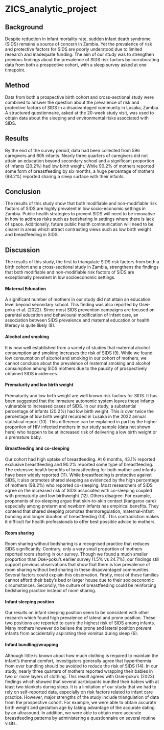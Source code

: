 # ZICS_analytic_project

## Background 
Despite reduction in infant mortality rate, sudden infant death syndrome (SIDS) remains a source of concern in Zambia. Yet the prevalence of risk and protective factors for SIDS are poorly understood due to limited research and inadequate funding. The aim of our study was to strengthen previous findings about the prevalence of SIDS risk factors by corroborating data from both a prospective cohort, with a sleep survey asked at one timepoint.

## Method
Data from both a prospective birth cohort and cross-sectional study were combined to answer the question about the prevalence of risk and protective factors of SIDS in a disadvantaged community in Lusaka, Zambia. A structured questionnaire, asked at the 20-week study visit, was used to obtain data about the sleeping and environmental risks associated with SIDS. 

## Results
By the end of the survey period, data had been collected from 596 caregivers and 605 infants. Nearly three quarters of caregivers did not attain an education beyond secondary school and a significant proportion of infants (20.2%) had low birth weight. While 90.2% of mothers reported some form of breastfeeding by six months, a huge percentage of mothers (98.2%) reported sharing a sleep surface with their infants.

## Conclusion
The results of this study show that both modifiable and non-modifiable risk factors of SIDS are highly prevalent in low socio-economic settings in Zambia. Public health strategies to prevent SIDS will need to be innovative in how to address risks such as bedsharing in settings where there is lack of space. Additionally, future public health communication will need to be clearer in areas which attract contrasting views such as low birth weight and breastfeeding in SIDS.

## Discussion
The results of this study, the first to triangulate SIDS risk factors from both a birth cohort and a cross-sectional study in Zambia, strengthens the findings that both modifiable and non-modifiable risk factors of SIDS are exceptionally prevalent in low socioeconomic settings.

#### Maternal Education
A significant number of mothers in our study did not attain an education level beyond secondary school. This finding was also reported by Osei-poku et al. (2022). Since most SIDS prevention campaigns are focused on parental education and behavioural modification of infant care, an association between SIDS prevalence and maternal education or health literacy is quite likely (8).

#### Alcohol and smoking
It is now well established from a variety of studies that maternal alcohol consumption and smoking increases the risk of SIDS (9). While we found low consumption of alcohol and smoking in our cohort of mothers, we cannot conclude about the prevalence of maternal smoking and alcohol consumption among SIDS mothers due to the paucity of prospectively obtained SIDS incidences. 

#### Prematurity and low birth weight
Prematurity and low birth weight are well known risk factors for SIDS. It has been suggested that the immature autonomic system leaves these infants vulnerable to increased cases of SIDS. In our study, a substantial percentage of infants (20.2%) had low birth weight. This is over twice the percentage of low birth weight recorded in Lusaka in the 2022 annual statistical report (10).  This difference can be explained in part by the higher proportion of HIV infected mothers in our study sample (data not shown here) who happen to be at increased risk of delivering a low birth weight or a premature baby.

#### Breastfeeding and co-sleeping
Our cohort had high uptake of breastfeeding. At 6 months, 43.1% reported exclusive breastfeeding and 90.2% reported some type of breastfeeding. The extensive health benefits of breastfeeding for both mother and infants have been widely reported (11). While breastfeeding is protective against SIDS, it also promotes shared sleeping as evidenced by the high percentage of mothers (98.2%) who reported co-sleeping. Most researchers of SIDS agree on the increased risk of SIDS associated with co-sleeping coupled with prematurity and low birthweight (12). Others disagree. For example, proponents of co-sleeping argue that skin-to-skin contact (kangaroo care) especially among preterm and newborn infants has empirical benefits. They contend that shared sleeping promotes thermoregulation, maternal-infant bonding and longer duration of breastfeeding (13). This contradiction makes it difficult for health professionals to offer best possible advice to mothers.

#### Room sharing
Room sharing without bedsharing is a recognised practice that reduces SIDS significantly. Contrary, only a very small proportion of mothers reported room sharing in our survey. Though we found a much smaller proportion than Osei-poku’s earlier survey (1.5% vs 24.7%), our findings still support previous observations that show that there is low prevalence of room sharing without bed sharing in these disadvantaged communities. Several factors could explain this observation. Firstly, most of these families cannot afford their baby’s bed or larger house due to their socioeconomic circumstances. Secondly, the culture of breastfeeding could be reinforcing bedsharing practice instead of room sharing. 

#### Infant sleeping position
Our results on infant sleeping position seem to be consistent with other research which found high prevalence of lateral and prone position. These two positions are reported to carry the highest risk of SIDS among infants. Many mothers however do believe the prone and lateral position prevent infants from accidentally aspirating their vomitus during sleep (6).

#### Infant bundling/wrapping
Although little is known about how much clothing is required to maintain the infant’s thermal comfort, investigators generally agree that hyperthermia from over bundling should be avoided to reduce the risk of SIDS (14). In our study, nearly three quarters of mothers reported wrapping their babies in two or more layers of clothing. This result agrees with Osei-poku’s (2023) findings which showed that several participants bundled their babies with at least two blankets during sleep.
It is a limitation of our study that we had to rely on self-reported data, especially on risk factors related to infant care practice. However, major strengths of the study include triangulation of data from the prospective cohort. For example, we were able to obtain accurate birth weight and gestation age by taking advantage of the accurate dating by an ultrasound. In addition, we were able to obtain more accurate breastfeeding patterns by administering a questionnaire on several routine visits.
